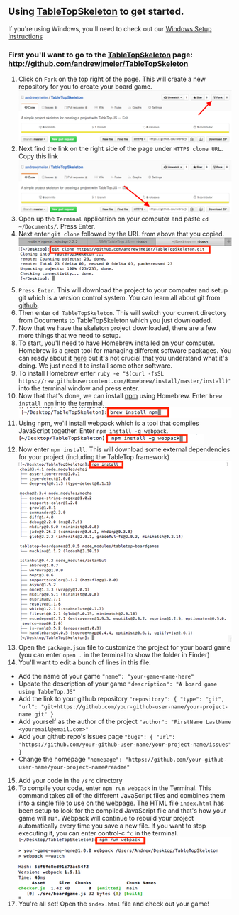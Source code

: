 ## Using [TableTopSkeleton](http://github.com/andrewjmeier/TableTopSkeleton) to get started. 

If you're using Windows, you'll need to check out our [Windows Setup Instructions](./windows_setup.md)

### First you'll want to go to the [TableTopSkeleton](http://github.com/andrewjmeier/TableTopSkeleton) page: http://github.com/andrewjmeier/TableTopSkeleton

1. Click on `Fork` on the top right of the page. This will create a new repository for you to create your board game. ![Fork Image](/tutorials/images/how-to-fork.png)
2. Next find the link on the right side of the page under `HTTPS clone URL`. Copy this link ![Clone URL](/tutorials/images/how-to-clone.png)
3. Open up the `Terminal` application on your computer and paste `cd ~/Documents/`. Press Enter.
4. Next enter `git clone` followed by the URL from above that you copied. ![clone image](/tutorials/images/git-clone.png)
5. `Press Enter`. This will download the project to your computer and setup git which is a version control system. You can learn all about git from [github](https://try.github.io/levels/1/challenges/1). 
6. Then enter `cd TableTopSkeleton`. This will switch your current directory from Documents to TableTopSkeleton which you just downloaded. 
7. Now that we have the skeleton project downloaded, there are a few more things that we need to setup. 
8. To start, you'll need to have Homebrew installed on your computer. Homebrew is a great tool for managing different software packages. You can ready about it [here](http://brew.sh) but it's not crucial that you understand what it's doing. We just need it to install some other software.
9. To install Homebrew enter `ruby -e "$(curl -fsSL https://raw.githubusercontent.com/Homebrew/install/master/install)"` into the terminal window and press enter.
10. Now that that's done, we can install [npm](https://www.npmjs.com) using Homebrew. Enter `brew install npm` into the terminal. ![brew npm](/tutorials/images/brew-npm.png)
11. Using npm, we'll install webpack which is a tool that compiles JavaScript together. Enter `npm install -g webpack`. ![webpack-install](/tutorials/images/npm-webpack.png) 
12. Now enter `npm install`. This will download some external dependencies for your project (including the TableTop framework) ![npm install](/tutorials/images/npm-install.png)
13. Open the `package.json` file to customize the project for your board game (you can enter `open .` in the terminal to show the folder in Finder)
14. You'll want to edit a bunch of lines in this file: 
  * Add the name of your game `"name": "your-game-name-here"`  
  * Update the description of your game `"description": "A board game using TableTop.JS"`
  * Add the link to your github repository ```"repository": {
    "type": "git",
    "url": "git+https://github.com/your-github-user-name/your-project-name.git"
  }```
  * Add yourself as the author of the project `"author": "FirstName LastName <youremail@email.com>"`
  * Add your github repo's issues page ```"bugs": {
    "url": "https://github.com/your-github-user-name/your-project-name/issues"
  }```
  * Change the homepage `"homepage": "https://github.com/your-github-user-name/your-project-name#readme"`
15. Add your code in the `/src` directory
16. To compile your code, enter `npm run webpack` in the Terminal. This command takes all of the different JavaScript files and combines them into a single file to use on the webpage. The HTML file `index.html` has been setup to look for the compiled JavaScript file and that's how your game will run. Webpack will continue to rebuild your project automatically every time you save a new file. If you want to stop executing it, you can enter control-c `^c` in the terminal. ![running webpack](/tutorials/images/npm-run-webpack.png)
17. You're all set! Open the `index.html` file and check out your game!
